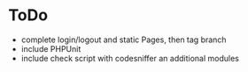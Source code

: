 ToDo
====
* complete login/logout and static Pages, then tag branch
* include PHPUnit
* include check script with codesniffer an additional modules
